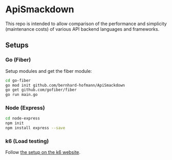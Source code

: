 # ApiSmackdown

This repo is intended to allow comparison of the performance and simplicity (maintenance costs) of various API backend languages and frameworks.

## Setups

### Go (Fiber)

Setup modules and get the fiber module:

```bash
cd go-fiber
go mod init github.com/bernhard-hofmann/ApiSmackdown
go get github.com/gofiber/fiber
go run main.go
```

### Node (Express)

```bash
cd node-express
npm init
npm install express --save
```

### k6 (Load testing)

Follow [the setup on the k6 website](https://k6.io/docs/getting-started/installation/).
